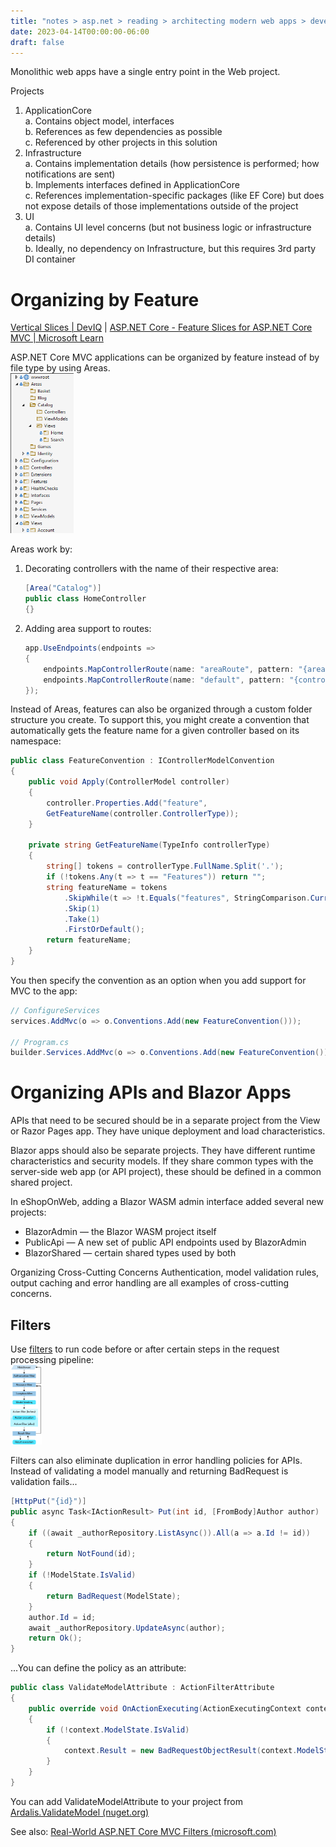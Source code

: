 ```yaml
---
title: "notes > asp.net > reading > architecting modern web apps > develop asp.net core mvc apps > 3. structuring the app"
date: 2023-04-14T00:00:00-06:00
draft: false
---
```


Monolithic web apps have a single entry point in the Web project.

Projects
1. ApplicationCore   
    a. Contains object model, interfaces  
    b. References as few dependencies as possible  
    c. Referenced by other projects in this solution  
2. Infrastructure  
    a. Contains implementation details (how persistence is performed; how notifications are sent)  
    b. Implements interfaces defined in ApplicationCore  
    c. References implementation-specific packages (like EF Core) but does not expose details of those implementations outside of the project  
3. UI  
    a. Contains UI level concerns (but not business logic or infrastructure details)  
    b. Ideally, no dependency on Infrastructure, but this requires 3rd party DI container  

# Organizing by Feature
[Vertical Slices | DevIQ](https://deviq.com/practices/vertical-slices) | [ASP.NET Core - Feature Slices for ASP.NET Core MVC | Microsoft Learn](https://learn.microsoft.com/en-us/archive/msdn-magazine/2016/september/asp-net-core-feature-slices-for-asp-net-core-mvc)

ASP.NET Core MVC applications can be organized by feature instead of by file type by using Areas.  
<img src="areas-folder-structure.png" width="20%" height="20%">

Areas work by:  
1. Decorating controllers with the name of their respective area:
    ```cs
	[Area("Catalog")]
	public class HomeController
	{}
    ```
2. Adding area support to routes:
    ```cs
	app.UseEndpoints(endpoints =>
	{
	    endpoints.MapControllerRoute(name: "areaRoute", pattern: "{area:exists}/{controller=Home}/{action=Index}/{id?}");
	    endpoints.MapControllerRoute(name: "default", pattern: "{controller=Home}/{action=Index}/{id?}");
    });
    ```

Instead of Areas, features can also be organized through a custom folder structure you create.  To support this, you might create a convention that automatically gets the feature name for a given controller based on its namespace:
```cs
public class FeatureConvention : IControllerModelConvention
{
    public void Apply(ControllerModel controller)
    {
        controller.Properties.Add("feature",
        GetFeatureName(controller.ControllerType));
    }

    private string GetFeatureName(TypeInfo controllerType)
    {
        string[] tokens = controllerType.FullName.Split('.');
        if (!tokens.Any(t => t == "Features")) return "";
        string featureName = tokens
            .SkipWhile(t => !t.Equals("features", StringComparison.CurrentCultureIgnoreCase))
            .Skip(1)
            .Take(1)
            .FirstOrDefault();
        return featureName;
    }
}
```

You then specify the convention as an option when you add support for MVC to the app:
```cs
// ConfigureServices
services.AddMvc(o => o.Conventions.Add(new FeatureConvention()));

// Program.cs
builder.Services.AddMvc(o => o.Conventions.Add(new FeatureConvention()));
```

# Organizing APIs and Blazor Apps
APIs that need to be secured should be in a separate project from the View or Razor Pages app.  They have unique deployment and load characteristics.

Blazor apps should also be separate projects.  They have different runtime characteristics and security models.  If they share common types with the server-side web app (or API project), these should be defined in a common shared project.

In eShopOnWeb, adding a Blazor WASM admin interface added several new projects:
- BlazorAdmin — the Blazor WASM project itself
- PublicApi — A new set of public API endpoints used by BlazorAdmin
- BlazorShared — certain shared types used by both

Organizing Cross-Cutting Concerns
Authentication, model validation rules, output caching and error handling are all examples of cross-cutting concerns.

## Filters
Use [filters](https://learn.microsoft.com/en-us/aspnet/core/mvc/controllers/filters) to run code before or after certain steps in the request processing pipeline:  
<img src="filters.png" width="10%" height="10%">

Filters can also eliminate duplication in error handling policies for APIs.  
Instead of validating a model manually and returning BadRequest is validation fails...  
```cs
[HttpPut("{id}")]
public async Task<IActionResult> Put(int id, [FromBody]Author author)
{
    if ((await _authorRepository.ListAsync()).All(a => a.Id != id))
    {
        return NotFound(id);
    }
    if (!ModelState.IsValid)
    {
        return BadRequest(ModelState);
    }
    author.Id = id;
    await _authorRepository.UpdateAsync(author);
    return Ok();
}
```

...You can define the policy as an attribute:  
```cs
public class ValidateModelAttribute : ActionFilterAttribute
{
    public override void OnActionExecuting(ActionExecutingContext context)
    {
        if (!context.ModelState.IsValid)
        {
            context.Result = new BadRequestObjectResult(context.ModelState);
        }
    }
}
```
You can add ValidateModelAttribute to your project from [Ardalis.ValidateModel (nuget.org)](https://www.nuget.org/packages/Ardalis.ValidateModel)

See also: [Real-World ASP.NET Core MVC Filters (microsoft.com)](https://learn.microsoft.com/en-us/archive/msdn-magazine/2016/august/asp-net-core-real-world-asp-net-core-mvc-filters)

